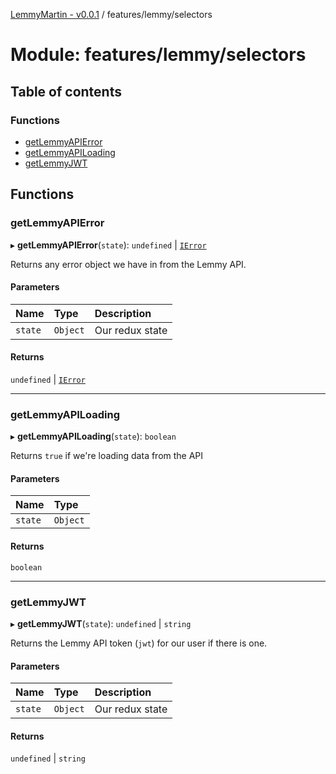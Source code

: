 [LemmyMartin - v0.0.1](../README.md) / features/lemmy/selectors

# Module: features/lemmy/selectors

## Table of contents

### Functions

- [getLemmyAPIError](features_lemmy_selectors.md#getlemmyapierror)
- [getLemmyAPILoading](features_lemmy_selectors.md#getlemmyapiloading)
- [getLemmyJWT](features_lemmy_selectors.md#getlemmyjwt)

## Functions

### getLemmyAPIError

▸ **getLemmyAPIError**(`state`): `undefined` \| [`IError`](../interfaces/types.IError.md)

Returns any error object we have in from the Lemmy API.

#### Parameters

| Name | Type | Description |
| :------ | :------ | :------ |
| `state` | `Object` | Our redux state |

#### Returns

`undefined` \| [`IError`](../interfaces/types.IError.md)

___

### getLemmyAPILoading

▸ **getLemmyAPILoading**(`state`): `boolean`

Returns `true` if we're loading data from the API

#### Parameters

| Name | Type |
| :------ | :------ |
| `state` | `Object` |

#### Returns

`boolean`

___

### getLemmyJWT

▸ **getLemmyJWT**(`state`): `undefined` \| `string`

Returns the Lemmy API token (`jwt`) for our user if there is one.

#### Parameters

| Name | Type | Description |
| :------ | :------ | :------ |
| `state` | `Object` | Our redux state |

#### Returns

`undefined` \| `string`
